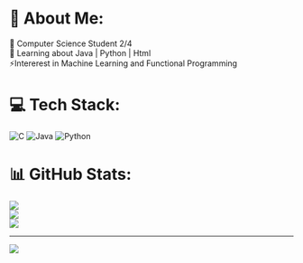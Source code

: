 # 💫 About Me:
🔭 Computer Science Student 2/4<br>🌱 Learning about Java | Python | Html<br>⚡Intererest in Machine Learning and Functional Programming


# 💻 Tech Stack:
![C](https://img.shields.io/badge/c-%2300599C.svg?style=for-the-badge&logo=c&logoColor=white) ![Java](https://img.shields.io/badge/java-%23ED8B00.svg?style=for-the-badge&logo=java&logoColor=white) ![Python](https://img.shields.io/badge/python-3670A0?style=for-the-badge&logo=python&logoColor=ffdd54)
# 📊 GitHub Stats:
![](https://github-readme-stats.vercel.app/api?username=Gi0vanniR0sa&theme=synthwave&hide_border=false&include_all_commits=false&count_private=false)<br/>
![](https://github-readme-streak-stats.herokuapp.com/?user=Gi0vanniR0sa&theme=synthwave&hide_border=false)<br/>
![](https://github-readme-stats.vercel.app/api/top-langs/?username=Gi0vanniR0sa&theme=synthwave&hide_border=false&include_all_commits=false&count_private=false&layout=compact)

---
[![](https://visitcount.itsvg.in/api?id=Gi0vanniR0sa&icon=0&color=0)](https://visitcount.itsvg.in)

<!-- Proudly created with GPRM ( https://gprm.itsvg.in ) -->